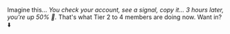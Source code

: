 Imagine this\.\.\.
*You check your account\, see a signal\, copy it\.\.\. 3 hours later\, you\'re up 50\% 💸\.*
That\'s what Tier 2 to 4 members are doing now\. Want in\? ⬇️